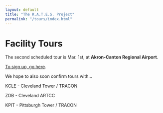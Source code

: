 ```yaml
---
layout: default
title: "The R.A.T.E.S. Project"
permalink: "/tours/index.html"
---
```

# Facility Tours

The second scheduled tour is Mar. 1st, at __Akron-Canton Regional Airport__. 

[To sign up, go here](/events/signup/).



We hope to also soon confirm tours with...

KCLE - Cleveland Tower / TRACON

ZOB - Cleveland ARTCC

KPIT - Pittsburgh Tower / TRACON